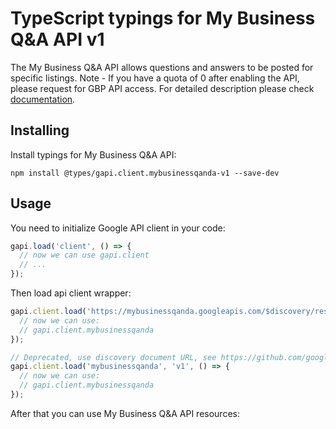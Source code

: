# TypeScript typings for My Business Q&A API v1

The My Business Q&A API allows questions and answers to be posted for specific listings. Note - If you have a quota of 0 after enabling the API, please request for GBP API access.
For detailed description please check [documentation](https://developers.google.com/my-business/).

## Installing

Install typings for My Business Q&A API:

```
npm install @types/gapi.client.mybusinessqanda-v1 --save-dev
```

## Usage

You need to initialize Google API client in your code:

```typescript
gapi.load('client', () => {
  // now we can use gapi.client
  // ...
});
```

Then load api client wrapper:

```typescript
gapi.client.load('https://mybusinessqanda.googleapis.com/$discovery/rest?version=v1', () => {
  // now we can use:
  // gapi.client.mybusinessqanda
});
```

```typescript
// Deprecated, use discovery document URL, see https://github.com/google/google-api-javascript-client/blob/master/docs/reference.md#----gapiclientloadname----version----callback--
gapi.client.load('mybusinessqanda', 'v1', () => {
  // now we can use:
  // gapi.client.mybusinessqanda
});
```



After that you can use My Business Q&A API resources: <!-- TODO: make this work for multiple namespaces -->

```typescript
```

